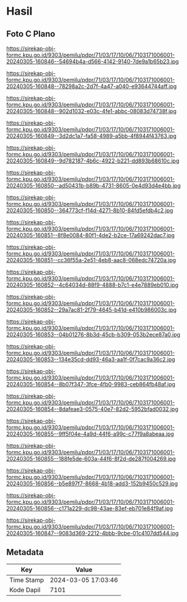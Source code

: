# Hasil

## Foto C Plano

https://sirekap-obj-formc.kpu.go.id/9303/pemilu/pdpr/71/03/17/10/06/7103171006001-20240305-160846--54694b4a-d566-4142-9140-7de9a1b65b23.jpg

https://sirekap-obj-formc.kpu.go.id/9303/pemilu/pdpr/71/03/17/10/06/7103171006001-20240305-160848--78298a2c-2d7f-4a47-a040-e93644744aff.jpg

https://sirekap-obj-formc.kpu.go.id/9303/pemilu/pdpr/71/03/17/10/06/7103171006001-20240305-160848--902d1032-e03c-4fe1-abbc-08083d74738f.jpg

https://sirekap-obj-formc.kpu.go.id/9303/pemilu/pdpr/71/03/17/10/06/7103171006001-20240305-160849--3d2dc1a7-fa58-4989-a5bb-4f8944f43763.jpg

https://sirekap-obj-formc.kpu.go.id/9303/pemilu/pdpr/71/03/17/10/06/7103171006001-20240305-160849--9d782187-4b6c-4922-b221-dd893b68610c.jpg

https://sirekap-obj-formc.kpu.go.id/9303/pemilu/pdpr/71/03/17/10/06/7103171006001-20240305-160850--ad50431b-b89b-4731-8605-0e4d93d4e4bb.jpg

https://sirekap-obj-formc.kpu.go.id/9303/pemilu/pdpr/71/03/17/10/06/7103171006001-20240305-160850--364773cf-f14d-4271-8b10-84fd5efdb4c2.jpg

https://sirekap-obj-formc.kpu.go.id/9303/pemilu/pdpr/71/03/17/10/06/7103171006001-20240305-160851--8f8e0084-80f1-4de2-b2ce-17a69242dac7.jpg

https://sirekap-obj-formc.kpu.go.id/9303/pemilu/pdpr/71/03/17/10/06/7103171006001-20240305-160851--cc36f55a-2e51-4eb8-aac8-068edc74720a.jpg

https://sirekap-obj-formc.kpu.go.id/9303/pemilu/pdpr/71/03/17/10/06/7103171006001-20240305-160852--4c64034d-88f9-4888-b7c1-e4e7889eb010.jpg

https://sirekap-obj-formc.kpu.go.id/9303/pemilu/pdpr/71/03/17/10/06/7103171006001-20240305-160852--29a7ac81-2f79-4645-b41d-e410b986003c.jpg

https://sirekap-obj-formc.kpu.go.id/9303/pemilu/pdpr/71/03/17/10/06/7103171006001-20240305-160853--04b01276-8b3d-45cb-b309-053b2ece87a0.jpg

https://sirekap-obj-formc.kpu.go.id/9303/pemilu/pdpr/71/03/17/10/06/7103171006001-20240305-160853--134e35cd-dd93-46a3-aa1f-0f7cac9a36c2.jpg

https://sirekap-obj-formc.kpu.go.id/9303/pemilu/pdpr/71/03/17/10/06/7103171006001-20240305-160854--8b07f347-3fce-4fb0-9983-ceb864fb48af.jpg

https://sirekap-obj-formc.kpu.go.id/9303/pemilu/pdpr/71/03/17/10/06/7103171006001-20240305-160854--8dafeae3-0575-40e7-82d2-5952bfad0032.jpg

https://sirekap-obj-formc.kpu.go.id/9303/pemilu/pdpr/71/03/17/10/06/7103171006001-20240305-160855--9ff5f04e-4a9d-44f6-a99c-c77f9a8abeaa.jpg

https://sirekap-obj-formc.kpu.go.id/9303/pemilu/pdpr/71/03/17/10/06/7103171006001-20240305-160855--188fe5de-603a-44f6-8f2d-de287f004269.jpg

https://sirekap-obj-formc.kpu.go.id/9303/pemilu/pdpr/71/03/17/10/06/7103171006001-20240305-160856--b5e897f7-8668-4b18-add3-152b9450c529.jpg

https://sirekap-obj-formc.kpu.go.id/9303/pemilu/pdpr/71/03/17/10/06/7103171006001-20240305-160856--c171a229-dc98-43ae-83ef-eb701e84f9af.jpg

https://sirekap-obj-formc.kpu.go.id/9303/pemilu/pdpr/71/03/17/10/06/7103171006001-20240305-160847--9083d369-2212-4bbb-9cbe-01c4107dd544.jpg


## Metadata

| Key        | Value               |
| ---------- | ------------------- |
| Time Stamp | 2024-03-05 17:03:46 |
| Kode Dapil | 7101                |



